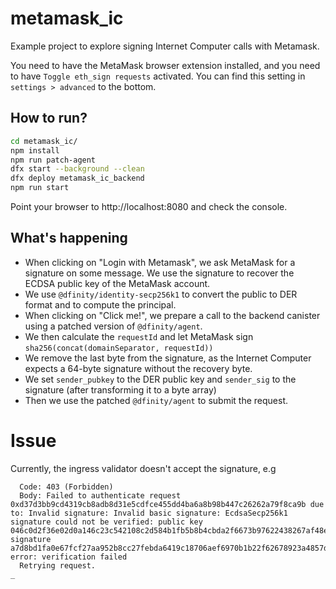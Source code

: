 # metamask_ic

Example project to explore signing Internet Computer calls with Metamask.

You need to have the MetaMask browser extension installed, and you need to have `Toggle eth_sign requests` activated. You can find this setting in `settings > advanced` to the bottom.

## How to run?

```bash
cd metamask_ic/
npm install
npm run patch-agent
dfx start --background --clean
dfx deploy metamask_ic_backend
npm run start
```

Point your browser to http://localhost:8080 and check the console.

## What's happening

- When clicking on "Login with Metamask", we ask MetaMask for a signature on some message. We use the signature to recover the ECDSA public key of the MetaMask account.
- We use `@dfinity/identity-secp256k1` to convert the public to DER format and to compute the principal.
- When clicking on "Click me!", we prepare a call to the backend canister using a patched version of `@dfinity/agent`.
- We then calculate the `requestId` and let MetaMask sign `sha256(concat(domainSeparator, requestId))`
- We remove the last byte from the signature, as the Internet Computer expects a 64-byte signature without the recovery byte.
- We set `sender_pubkey` to the DER public key and `sender_sig` to the signature (after transforming it to a byte array)
- Then we use the patched `@dfinity/agent` to submit the request.

# Issue

Currently, the ingress validator doesn't accept the signature, e.g


```
  Code: 403 (Forbidden)
  Body: Failed to authenticate request 0xd37d3bb9cd4319cb8adb8d31e5cdfce455dd4ba6a8b98b447c26262a79f8ca9b due to: Invalid signature: Invalid basic signature: EcdsaSecp256k1 signature could not be verified: public key 046c0d2f36e02d0a146c23c542108c2d584b1fb5b8b4cbda2f6673b97622438267af48ec70019c533be54a49c2c3cf7befbd094d3af799a35c2e31dcb350983ab5, signature a7d8bd1fa0e67fcf27aa952b8cc27febda6419c18706aef6970b1b22f62678923a4857d1f4d62ea606b829192c6dbbd03607713413b1b51b59df509d0f4db586, error: verification failed
  Retrying request.
_
```